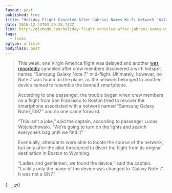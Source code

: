 ```yaml
---
layout: post 
published: true 
title: "Holiday Flight Canceled After Jabroni Names Wi-Fi Network 'Galaxy Note 7'" 
date: 2016-12-23T03:29:25.712Z 
link: http://gizmodo.com/holiday-flight-canceled-after-jabroni-names-wi-fi-netwo-1790425625 
tags:
  - links
ogtype: article 
bodyclass: post 
---
```


> This week, one Virgin America flight was delayed and another [was reportedly](http://www.bbc.com/news/technology-38404711?ocid=socialflow_twitter) canceled after crew members discovered a wi-fi hotspot named “Samsung Galaxy Note 7” mid-flight. Ultimately, however, no Note 7 was found on the plane, as the network belonged to another device named to resemble the banned smartphone.
> 
> According to one passenger, the trouble began when crew members on a flight from San Francisco to Boston tried to recover the smartphone associated with a network named “Samsung Galaxy Note7_1097” and no one came forward.
> 
> “This isn’t a joke,” said the captain, according to passenger Lucas Wojciechowski. “We’re going to turn on the lights and search everyone’s bag until we find it”
> 
> Eventually, attendants were able to locate the source of the network, but only after the pilot threatened to divert the flight from its original destination in Boston to Wyoming.
> 
> “Ladies and gentlemen, we found the device,” said the captain. “Luckily only the name of the device was changed to ‘Galaxy Note 7'. It was not a GN7.”

(－‸ლ)
